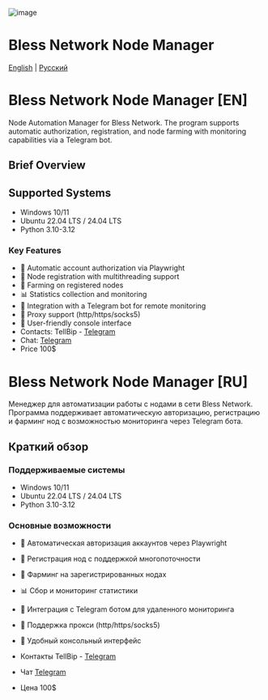 ![image](https://github.com/user-attachments/assets/bc30e14e-8662-4f3a-b636-4be167abf629)

# Bless Network Node Manager

[English](#english) | [Русский](#russian)

<a name="english"></a>
# Bless Network Node Manager [EN]

Node Automation Manager for Bless Network. The program supports automatic authorization, registration, and node farming with monitoring capabilities via a Telegram bot.

## Brief Overview

## Supported Systems
- Windows 10/11
- Ubuntu 22.04 LTS / 24.04 LTS
- Python 3.10-3.12

### Key Features
- 🔐 Automatic account authorization via Playwright
- 📝 Node registration with multithreading support
- 🌱 Farming on registered nodes
- 📊 Statistics collection and monitoring
- 🤖 Integration with a Telegram bot for remote monitoring
- 🔄 Proxy support (http/https/socks5)
- 📱 User-friendly console interface
- Contacts: TellBip - [Telegram](https://t.me/Tell_Bip)
- Chat: [Telegram](https://t.me/+1fc0or8gCHsyNGFi)
- Price 100$

<a name="russian"></a>
# Bless Network Node Manager [RU]

Менеджер для автоматизации работы с нодами в сети Bless Network. Программа поддерживает автоматическую авторизацию, регистрацию и фарминг нод с возможностью мониторинга через Telegram бота.

## Краткий обзор

### Поддерживаемые системы
- Windows 10/11
- Ubuntu 22.04 LTS / 24.04 LTS
- Python 3.10-3.12

### Основные возможности
- 🔐 Автоматическая авторизация аккаунтов через Playwright
- 📝 Регистрация нод с поддержкой многопоточности
- 🌱 Фарминг на зарегистрированных нодах
- 📊 Сбор и мониторинг статистики
- 🤖 Интеграция с Telegram ботом для удаленного мониторинга
- 🔄 Поддержка прокси (http/https/socks5)
- 📱 Удобный консольный интерфейс

- Контакты TellBip - [Telegram](https://t.me/Tell_Bip)
- Чат [Telegram](https://t.me/+1fc0or8gCHsyNGFi)
- Цена 100$
